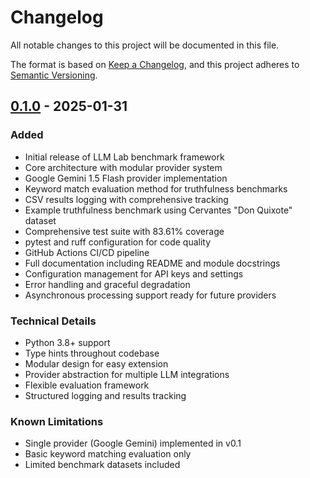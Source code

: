 # Changelog

All notable changes to this project will be documented in this file.

The format is based on [Keep a Changelog](https://keepachangelog.com/en/1.0.0/),
and this project adheres to [Semantic Versioning](https://semver.org/spec/v2.0.0.html).

## [0.1.0] - 2025-01-31

### Added
- Initial release of LLM Lab benchmark framework
- Core architecture with modular provider system
- Google Gemini 1.5 Flash provider implementation
- Keyword match evaluation method for truthfulness benchmarks
- CSV results logging with comprehensive tracking
- Example truthfulness benchmark using Cervantes "Don Quixote" dataset
- Comprehensive test suite with 83.61% coverage
- pytest and ruff configuration for code quality
- GitHub Actions CI/CD pipeline
- Full documentation including README and module docstrings
- Configuration management for API keys and settings
- Error handling and graceful degradation
- Asynchronous processing support ready for future providers

### Technical Details
- Python 3.8+ support
- Type hints throughout codebase
- Modular design for easy extension
- Provider abstraction for multiple LLM integrations
- Flexible evaluation framework
- Structured logging and results tracking

### Known Limitations
- Single provider (Google Gemini) implemented in v0.1
- Basic keyword matching evaluation only
- Limited benchmark datasets included

[0.1.0]: https://github.com/username/llm-lab/releases/tag/v0.1
